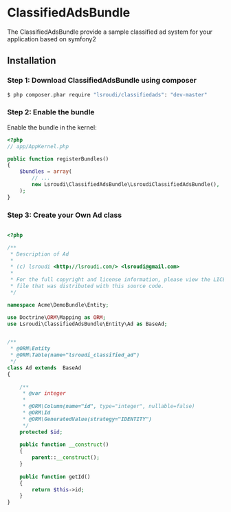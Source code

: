 ClassifiedAdsBundle
=================================

The ClassifiedAdsBundle provide a sample classified ad system for your application based on symfony2

## Installation
### Step 1: Download ClassifiedAdsBundle using composer

``` bash
$ php composer.phar require "lsroudi/classifiedads": "dev-master"
```

### Step 2: Enable the bundle

Enable the bundle in the kernel:

``` php
<?php
// app/AppKernel.php

public function registerBundles()
{
    $bundles = array(
        // ...
        new Lsroudi\ClassifiedAdsBundle\LsroudiClassifiedAdsBundle(),
    );
}
```

### Step 3: Create your Own Ad class

``` php

<?php

/**
 * Description of Ad
 *
 * (c) lsroudi <http://lsroudi.com/> <lsroudi@gmail.com>
 * 
 * For the full copyright and license information, please view the LICENSE
 * file that was distributed with this source code.
 */

namespace Acme\DemoBundle\Entity;

use Doctrine\ORM\Mapping as ORM;
use Lsroudi\ClassifiedAdsBundle\Entity\Ad as BaseAd;


/**
 * @ORM\Entity
 * @ORM\Table(name="lsroudi_classified_ad")
 */
class Ad extends  BaseAd
{
     
    /**
     * @var integer
     *
     * @ORM\Column(name="id", type="integer", nullable=false)
     * @ORM\Id
     * @ORM\GeneratedValue(strategy="IDENTITY")
     */
    protected $id;
    
    public function __construct()
    {
        parent::__construct();       
    }
       
    public function getId()
    {
        return $this->id;
    }  
}
```
